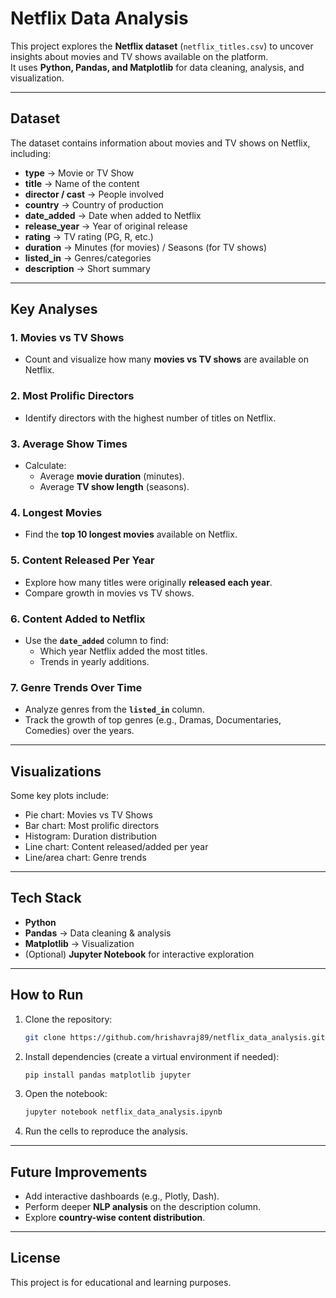 # Netflix Data Analysis

This project explores the **Netflix dataset** (`netflix_titles.csv`) to uncover insights about movies and TV shows available on the platform.  
It uses **Python, Pandas, and Matplotlib** for data cleaning, analysis, and visualization.

---

## Dataset
The dataset contains information about movies and TV shows on Netflix, including:
- **type** → Movie or TV Show  
- **title** → Name of the content  
- **director / cast** → People involved  
- **country** → Country of production  
- **date_added** → Date when added to Netflix  
- **release_year** → Year of original release  
- **rating** → TV rating (PG, R, etc.)  
- **duration** → Minutes (for movies) / Seasons (for TV shows)  
- **listed_in** → Genres/categories  
- **description** → Short summary  

---

## Key Analyses

### 1. Movies vs TV Shows
- Count and visualize how many **movies vs TV shows** are available on Netflix.

### 2. Most Prolific Directors
- Identify directors with the highest number of titles on Netflix.

### 3. Average Show Times
- Calculate:
  - Average **movie duration** (minutes).  
  - Average **TV show length** (seasons).  

### 4. Longest Movies
- Find the **top 10 longest movies** available on Netflix.

### 5. Content Released Per Year
- Explore how many titles were originally **released each year**.  
- Compare growth in movies vs TV shows.

### 6. Content Added to Netflix
- Use the **`date_added`** column to find:
  - Which year Netflix added the most titles.  
  - Trends in yearly additions.  

### 7. Genre Trends Over Time
- Analyze genres from the **`listed_in`** column.  
- Track the growth of top genres (e.g., Dramas, Documentaries, Comedies) over the years.

---

## Visualizations
Some key plots include:
- Pie chart: Movies vs TV Shows  
- Bar chart: Most prolific directors  
- Histogram: Duration distribution  
- Line chart: Content released/added per year  
- Line/area chart: Genre trends  

---

## Tech Stack
- **Python**  
- **Pandas** → Data cleaning & analysis  
- **Matplotlib** → Visualization  
- (Optional) **Jupyter Notebook** for interactive exploration  

---

## How to Run
1. Clone the repository:
   ```bash
   git clone https://github.com/hrishavraj89/netflix_data_analysis.git
   ```
2. Install dependencies (create a virtual environment if needed):
   ```bash
   pip install pandas matplotlib jupyter
   ```
3. Open the notebook:
   ```bash
   jupyter notebook netflix_data_analysis.ipynb
   ```
4. Run the cells to reproduce the analysis.

---

## Future Improvements
- Add interactive dashboards (e.g., Plotly, Dash).  
- Perform deeper **NLP analysis** on the description column.  
- Explore **country-wise content distribution**.  

---

## License
This project is for educational and learning purposes.
